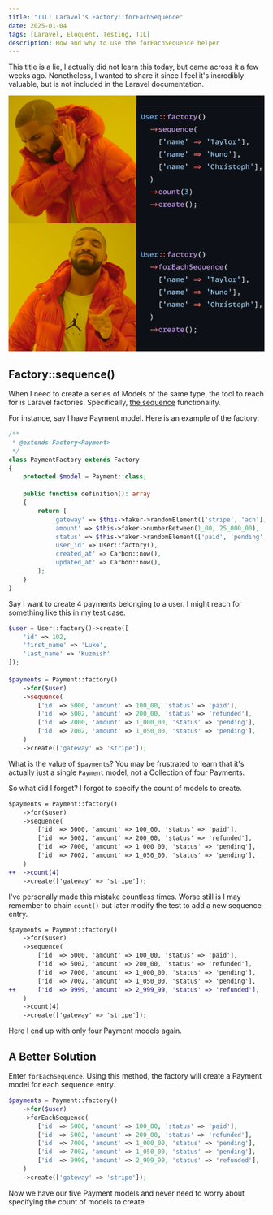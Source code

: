 ```yaml
---
title: "TIL: Laravel's Factory::forEachSequence"
date: 2025-01-04
tags: [Laravel, Eloquent, Testing, TIL]
description: How and why to use the forEachSequence helper
---
```


This title is a lie, I actually did not learn this today, but came across it a few weeks ago.
Nonetheless, I wanted to share it since I feel it's incredibly valuable, but is not
included in the Laravel documentation.

![Drake Knows](/assets/2025/for-each-sequence.png)

## Factory::sequence()

When I need to create a series of Models of the same type, the tool to reach for is Laravel factories. Specifically, [the sequence](https://laravel.com/docs/11.x/eloquent-factories#sequences) functionality.

For instance, say I have Payment model. Here is an example of the factory:

```php
/**
 * @extends Factory<Payment>
 */
class PaymentFactory extends Factory
{
    protected $model = Payment::class;

    public function definition(): array
    {
        return [
            'gateway' => $this->faker->randomElement(['stripe', 'ach']),
            'amount' => $this->faker->numberBetween(1_00, 25_000_00),
            'status' => $this->faker->randomElement(['paid', 'pending', 'refunded']),
            'user_id' => User::factory(),
            'created_at' => Carbon::now(),
            'updated_at' => Carbon::now(),
        ];
    }
}
```

Say I want to create 4 payments belonging to a user. I might reach for something like this in
my test case.

```php
$user = User::factory()->create([
    'id' => 102,
    'first_name' => 'Luke',
    'last_name' => 'Kuzmish'
]);

$payments = Payment::factory()
    ->for($user)
    ->sequence(
        ['id' => 5000, 'amount' => 100_00, 'status' => 'paid'],
        ['id' => 5002, 'amount' => 200_00, 'status' => 'refunded'],
        ['id' => 7000, 'amount' => 1_000_00, 'status' => 'pending'],
        ['id' => 7002, 'amount' => 1_050_00, 'status' => 'pending'],
    )
    ->create(['gateway' => 'stripe']);
```

What is the value of `$payments`? You may be frustrated to learn that it's actually just a
single `Payment` model, not a Collection of four Payments.

So what did I forget? I forgot to specify the count of models to create.

```diff
$payments = Payment::factory()
    ->for($user)
    ->sequence(
        ['id' => 5000, 'amount' => 100_00, 'status' => 'paid'],
        ['id' => 5002, 'amount' => 200_00, 'status' => 'refunded'],
        ['id' => 7000, 'amount' => 1_000_00, 'status' => 'pending'],
        ['id' => 7002, 'amount' => 1_050_00, 'status' => 'pending'],
    )
++  ->count(4)
    ->create(['gateway' => 'stripe']);
```

I've personally made this mistake countless times. Worse still is I may remember to chain
`count()` but later modify the test to add a new sequence entry.

```diff
$payments = Payment::factory()
    ->for($user)
    ->sequence(
        ['id' => 5000, 'amount' => 100_00, 'status' => 'paid'],
        ['id' => 5002, 'amount' => 200_00, 'status' => 'refunded'],
        ['id' => 7000, 'amount' => 1_000_00, 'status' => 'pending'],
        ['id' => 7002, 'amount' => 1_050_00, 'status' => 'pending'],
++      ['id' => 9999, 'amount' => 2_999_99, 'status' => 'refunded'],
    )
    ->count(4)
    ->create(['gateway' => 'stripe']);
```

Here I end up with only four Payment models again.

## A Better Solution

Enter `forEachSequence`. Using this method, the factory will create a Payment model for
each sequence entry.

```php
$payments = Payment::factory()
    ->for($user)
    ->forEachSequence(
        ['id' => 5000, 'amount' => 100_00, 'status' => 'paid'],
        ['id' => 5002, 'amount' => 200_00, 'status' => 'refunded'],
        ['id' => 7000, 'amount' => 1_000_00, 'status' => 'pending'],
        ['id' => 7002, 'amount' => 1_050_00, 'status' => 'pending'],
        ['id' => 9999, 'amount' => 2_999_99, 'status' => 'refunded'],
    )
    ->create(['gateway' => 'stripe']);
```

Now we have our five Payment models and never need to worry about specifying the count of 
models to create.

